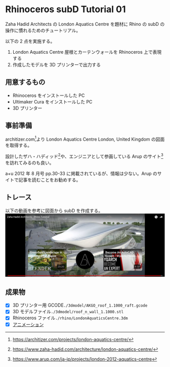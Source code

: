 # Rhinoceros subD Tutorial 01

Zaha Hadid Architects の London Aquatics Centre を題材に Rhino の subD の操作に慣れるためのチュートリアル。

以下の 2 点を実施する。

1. London Aquatics Centre 屋根とカーテンウォールを Rhinoceros 上で表現する
2. 作成したモデルを 3D プリンターで出力する

## 用意するもの

- Rhinoceros をインストールした PC
- Ultimaker Cura をインストールした PC
- 3D プリンター

## 事前準備

architizer.com[^1]より London Aquatics Centre London, United Kingdom の図面を取得する。

設計したザハ・ハディッド[^2]や、エンジニアとして参画している Arup のサイト[^3]を訪れてみるのも良い。

a+u 2012 年 8 月号 pp.30-33 に掲載されているが、情報は少ない。Arup のサイトで記事を読むことをお勧めする。

## トレース

以下の動画を参考に図面から subD を作成する。
[!['altテキスト'](./doc/images/thumbnail.png)](https://youtu.be/u1xy5t32PKc?si=ooEEPd9jbp3hnPQe)

## 成果物

- [x] 3D プリンター用 GCODE`./3dmodel/AKGO_roof_1.1000_raft.gcode`
- [x] 3D モデルファイル`./3dmodel/roof_n_wall_1.1000.stl`
- [x] Rhinoceros ファイル`./rhino/LondonAquaticsCentre.3dm`
- [x] [アニメーション](https://otaka44.github.io/rhino-subd-01-page/)

[^1]: https://architizer.com/projects/london-aquatics-centre/
[^2]: https://www.zaha-hadid.com/architecture/london-aquatics-centre/
[^3]: https://www.arup.com/ja-jp/projects/london-2012-aquatics-centre
